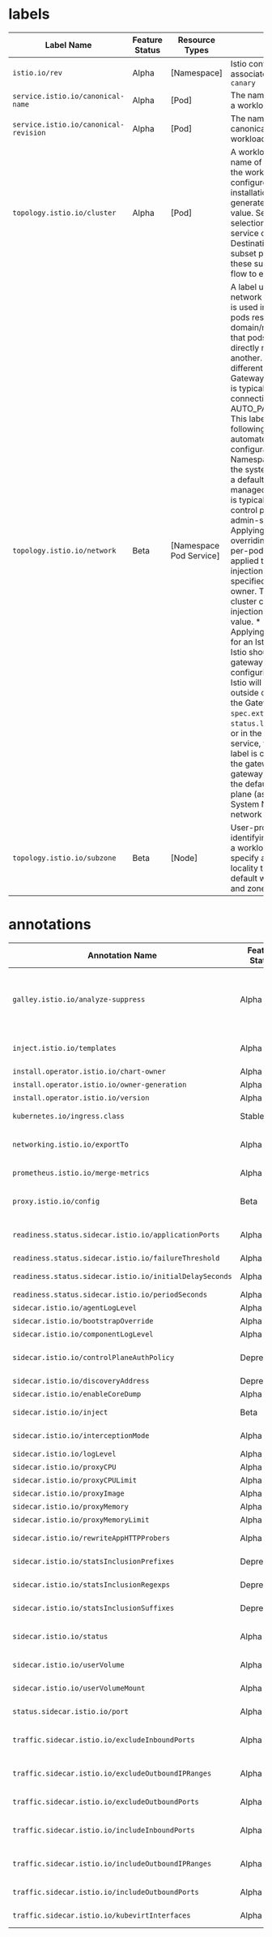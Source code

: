 # labels

| Label Name                            | Feature Status | Resource Types          | Description                                                  |
| ------------------------------------- | -------------- | ----------------------- | ------------------------------------------------------------ |
| `istio.io/rev`                        | Alpha          | [Namespace]             | Istio control plane revision associated with the resource; e.g. `canary` |
| `service.istio.io/canonical-name`     | Alpha          | [Pod]                   | The name of the canonical service a workload belongs to      |
| `service.istio.io/canonical-revision` | Alpha          | [Pod]                   | The name of a revision within a canonical service that the workload belongs to |
| `topology.istio.io/cluster`           | Alpha          | [Pod]                   | A workload label that indicates the name of the cluster that contains the workload. This is typically configured during control plane installation, using either an auto-generated or admin-specified value. Setting this allows workload selection by cluster. For example, a service owner could create a DestinationRule containing a subset per cluster and then use these subsets to control traffic flow to each cluster independently. |
| `topology.istio.io/network`           | Beta           | [Namespace Pod Service] | A label used to identify the network for one or more pods. This is used internally by Istio to group pods resident in the same L3 domain/network. Istio assumes that pods in the same network are directly reachable from one another. When pods are in different networks, an Istio Gateway (e.g. east-west gateway) is typically used to establish connectivity (with AUTO_PASSTHROUGH mode). This label can be applied to the following resources to help automate Istio's multi-network configuration.  * Istio System Namespace: Applying this label to the system namespace establishes a default network for pods managed by the control plane. This is typically configured during control plane installation using an admin-specified value.  * Pod: Applying this label to a pod allows overriding the default network on a per-pod basis. This is typically applied to the pod via webhook injection, but can also be manually specified on the pod by the service owner. The Istio installation in each cluster configures webhook injection using an admin-specified value.  * Gateway Service: Applying this label to the Service for an Istio Gateway, indicates that Istio should use this service as the gateway for the network, when configuring cross-network traffic. Istio will configure pods residing outside of the network to access the Gateway service via `spec.externalIPs`, `status.loadBalancer.ingress[].ip`, or in the case of a NodePort service, the Node's address. The label is configured when installing the gateway (e.g. east-west gateway) and should match either the default network for the control plane (as specified by the Istio System Namespace label) or the network of the targeted pods. |
| `topology.istio.io/subzone`           | Beta           | [Node]                  | User-provided node label for identifying the locality subzone of a workload. This allows admins to specify a more granular level of locality than what is offered by default with Kubernetes regions and zones. |

# annotations

| Annotation Name                                         | Feature Status | Resource Types | Description                                                  |
| ------------------------------------------------------- | -------------- | -------------- | ------------------------------------------------------------ |
| `galley.istio.io/analyze-suppress`                      | Alpha          | [Any]          | A comma separated list of configuration analysis message codes to suppress when Istio analyzers are run. For example, to suppress reporting of IST0103 (PodMissingProxy) and IST0108 (UnknownAnnotation) on a resource, apply the annotation 'galley.istio.io/analyze-suppress=IST0108,IST0103'. If the value is '*', then all configuration analysis messages are suppressed. |
| `inject.istio.io/templates`                             | Alpha          | [Pod]          | The name of the inject template(s) to use, as a comma separate list. See https://istio.io/latest/docs/setup/additional-setup/sidecar-injection/#custom-templates-experimental for more information. |
| `install.operator.istio.io/chart-owner`                 | Alpha          | [Any]          | Represents the name of the chart used to create this resource. |
| `install.operator.istio.io/owner-generation`            | Alpha          | [Any]          | Represents the generation to which the resource was last reconciled. |
| `install.operator.istio.io/version`                     | Alpha          | [Any]          | Represents the Istio version associated with the resource    |
| `kubernetes.io/ingress.class`                           | Stable         | [Ingress]      | Annotation on an Ingress resources denoting the class of controllers responsible for it. |
| `networking.istio.io/exportTo`                          | Alpha          | [Service]      | Specifies the namespaces to which this service should be exported to. A value of '*' indicates it is reachable within the mesh '.' indicates it is reachable within its namespace. |
| `prometheus.istio.io/merge-metrics`                     | Alpha          | [Pod]          | Specifies if application Prometheus metric will be merged with Envoy metrics for this workload. |
| `proxy.istio.io/config`                                 | Beta           | [Pod]          | Overrides for the proxy configuration for this specific proxy. Available options can be found at https://istio.io/docs/reference/config/istio.mesh.v1alpha1/#ProxyConfig. |
| `readiness.status.sidecar.istio.io/applicationPorts`    | Alpha          | [Pod]          | Specifies the list of ports exposed by the application container. Used by the Envoy sidecar readiness probe to determine that Envoy is configured and ready to receive traffic. |
| `readiness.status.sidecar.istio.io/failureThreshold`    | Alpha          | [Pod]          | Specifies the failure threshold for the Envoy sidecar readiness probe. |
| `readiness.status.sidecar.istio.io/initialDelaySeconds` | Alpha          | [Pod]          | Specifies the initial delay (in seconds) for the Envoy sidecar readiness probe. |
| `readiness.status.sidecar.istio.io/periodSeconds`       | Alpha          | [Pod]          | Specifies the period (in seconds) for the Envoy sidecar readiness probe. |
| `sidecar.istio.io/agentLogLevel`                        | Alpha          | [Pod]          | Specifies the log output level for pilot-agent.              |
| `sidecar.istio.io/bootstrapOverride`                    | Alpha          | [Pod]          | Specifies an alternative Envoy bootstrap configuration file. |
| `sidecar.istio.io/componentLogLevel`                    | Alpha          | [Pod]          | Specifies the component log level for Envoy.                 |
| `sidecar.istio.io/controlPlaneAuthPolicy`               | Deprecated     | [Pod]          | Specifies the auth policy used by the Istio control plane. If NONE, traffic will not be encrypted. If MUTUAL_TLS, traffic between Envoy sidecar will be wrapped into mutual TLS connections. |
| `sidecar.istio.io/discoveryAddress`                     | Deprecated     | [Pod]          | Specifies the XDS discovery address to be used by the Envoy sidecar. |
| `sidecar.istio.io/enableCoreDump`                       | Alpha          | [Pod]          | Specifies whether or not an Envoy sidecar should enable core dump. |
| `sidecar.istio.io/inject`                               | Beta           | [Pod]          | Specifies whether or not an Envoy sidecar should be automatically injected into the workload. |
| `sidecar.istio.io/interceptionMode`                     | Alpha          | [Pod]          | Specifies the mode used to redirect inbound connections to Envoy (REDIRECT or TPROXY). |
| `sidecar.istio.io/logLevel`                             | Alpha          | [Pod]          | Specifies the log level for Envoy.                           |
| `sidecar.istio.io/proxyCPU`                             | Alpha          | [Pod]          | Specifies the requested CPU setting for the Envoy sidecar.   |
| `sidecar.istio.io/proxyCPULimit`                        | Alpha          | [Pod]          | Specifies the CPU limit for the Envoy sidecar.               |
| `sidecar.istio.io/proxyImage`                           | Alpha          | [Pod]          | Specifies the Docker image to be used by the Envoy sidecar.  |
| `sidecar.istio.io/proxyMemory`                          | Alpha          | [Pod]          | Specifies the requested memory setting for the Envoy sidecar. |
| `sidecar.istio.io/proxyMemoryLimit`                     | Alpha          | [Pod]          | Specifies the memory limit for the Envoy sidecar.            |
| `sidecar.istio.io/rewriteAppHTTPProbers`                | Alpha          | [Pod]          | Rewrite HTTP readiness and liveness probes to be redirected to the Envoy sidecar. |
| `sidecar.istio.io/statsInclusionPrefixes`               | Deprecated     | [Pod]          | Specifies the comma separated list of prefixes of the stats to be emitted by Envoy. |
| `sidecar.istio.io/statsInclusionRegexps`                | Deprecated     | [Pod]          | Specifies the comma separated list of regexes the stats should match to be emitted by Envoy. |
| `sidecar.istio.io/statsInclusionSuffixes`               | Deprecated     | [Pod]          | Specifies the comma separated list of suffixes of the stats to be emitted by Envoy. |
| `sidecar.istio.io/status`                               | Alpha          | [Pod]          | Generated by Envoy sidecar injection that indicates the status of the operation. Includes a version hash of the executed template, as well as names of injected resources. |
| `sidecar.istio.io/userVolume`                           | Alpha          | [Pod]          | Specifies one or more user volumes (as a JSON array) to be added to the Envoy sidecar. |
| `sidecar.istio.io/userVolumeMount`                      | Alpha          | [Pod]          | Specifies one or more user volume mounts (as a JSON array) to be added to the Envoy sidecar. |
| `status.sidecar.istio.io/port`                          | Alpha          | [Pod]          | Specifies the HTTP status Port for the Envoy sidecar. If zero, the sidecar will not provide status. |
| `traffic.sidecar.istio.io/excludeInboundPorts`          | Alpha          | [Pod]          | A comma separated list of inbound ports to be excluded from redirection to Envoy. Only applies when all inbound traffic (i.e. '*') is being redirected. |
| `traffic.sidecar.istio.io/excludeOutboundIPRanges`      | Alpha          | [Pod]          | A comma separated list of IP ranges in CIDR form to be excluded from redirection. Only applies when all outbound traffic (i.e. '*') is being redirected. |
| `traffic.sidecar.istio.io/excludeOutboundPorts`         | Alpha          | [Pod]          | A comma separated list of outbound ports to be excluded from redirection to Envoy. |
| `traffic.sidecar.istio.io/includeInboundPorts`          | Alpha          | [Pod]          | A comma separated list of inbound ports for which traffic is to be redirected to Envoy. The wildcard character '*' can be used to configure redirection for all ports. An empty list will disable all inbound redirection. |
| `traffic.sidecar.istio.io/includeOutboundIPRanges`      | Alpha          | [Pod]          | A comma separated list of IP ranges in CIDR form to redirect to Envoy (optional). The wildcard character '*' can be used to redirect all outbound traffic. An empty list will disable all outbound redirection. |
| `traffic.sidecar.istio.io/includeOutboundPorts`         | Alpha          | [Pod]          | A comma separated list of outbound ports for which traffic is to be redirected to Envoy, regardless of the destination IP. |
| `traffic.sidecar.istio.io/kubevirtInterfaces`           | Alpha          | [Pod]          | A comma separated list of virtual interfaces whose inbound traffic (from VM) will be treated as outbound. |